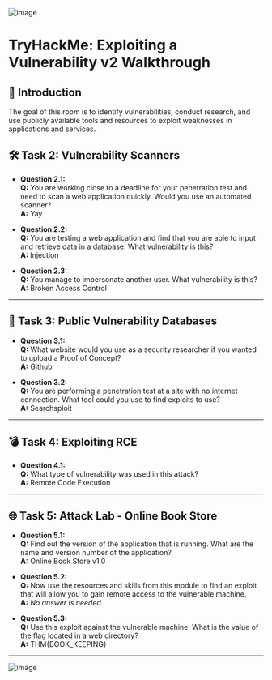![image](https://github.com/user-attachments/assets/5cb90dab-bc1c-478e-9f40-015033c23121)

# TryHackMe: Exploiting a Vulnerability v2 Walkthrough

## 🧠 Introduction

The goal of this room is to identify vulnerabilities, conduct research, and use publicly available tools and resources to exploit weaknesses in applications and services.



## 🛠️ Task 2: Vulnerability Scanners

- **Question 2.1:**  
  **Q:** You are working close to a deadline for your penetration test and need to scan a web application quickly. Would you use an automated scanner?  
  **A:** Yay

- **Question 2.2:**  
  **Q:** You are testing a web application and find that you are able to input and retrieve data in a database. What vulnerability is this?  
  **A:** Injection

- **Question 2.3:**  
  **Q:** You manage to impersonate another user. What vulnerability is this?  
  **A:** Broken Access Control

---

## 📂 Task 3: Public Vulnerability Databases

- **Question 3.1:**  
  **Q:** What website would you use as a security researcher if you wanted to upload a Proof of Concept?  
  **A:** Github

- **Question 3.2:**  
  **Q:** You are performing a penetration test at a site with no internet connection. What tool could you use to find exploits to use?  
  **A:** Searchsploit

---

## 💣 Task 4: Exploiting RCE

- **Question 4.1:**  
  **Q:** What type of vulnerability was used in this attack?  
  **A:** Remote Code Execution

---

## 🌐 Task 5: Attack Lab - Online Book Store



- **Question 5.1:**  
  **Q:** Find out the version of the application that is running. What are the name and version number of the application?  
  **A:** Online Book Store v1.0

- **Question 5.2:**  
  **Q:** Now use the resources and skills from this module to find an exploit that will allow you to gain remote access to the vulnerable machine.  
  **A:** _No answer is needed._

- **Question 5.3:**  
  **Q:** Use this exploit against the vulnerable machine. What is the value of the flag located in a web directory?  
  **A:** THM{BOOK_KEEPING}

---


![image](https://github.com/user-attachments/assets/be13a23f-59ac-4b15-8b7c-eff0bb362907)


